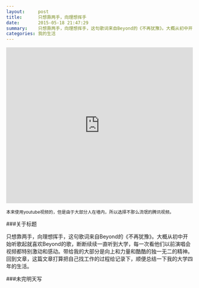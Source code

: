 ```yaml
---
layout:     post
title:      只想靠两手，向理想挥手
date:       2015-05-18 21:47:29
summary:    只想靠两手，向理想挥手，这句歌词来自Beyond的《不再犹豫》。大概从初中开始听歌起就喜欢Beyond的歌，断断续续一直听到大学，每一次看他们以前演唱会视频都特别激动和感动。带给我的大部分是向上和力量和酷酷的独一无二的精神。回到文章，这篇文章打算把自己找工作的过程给记录下，顺便总结一下我的大学四年的生活。
categories: 我的生活
---
```


<iframe frameborder="0" width="100%" height="420" src="http://v.qq.com/iframe/player.html?vid=o001169cnsp&tiny=0&auto=0" allowfullscreen></iframe>

<small>本来使用youtube视频的，但是由于大部分人在墙内，所以选择不那么流氓的腾讯视频。</small>

###关于标题

只想靠两手，向理想挥手，这句歌词来自Beyond的《不再犹豫》。大概从初中开始听歌起就喜欢Beyond的歌，断断续续一直听到大学，每一次看他们以前演唱会视频都特别激动和感动。带给我的大部分是向上和力量和酷酷的独一无二的精神。回到文章，这篇文章打算把自己找工作的过程给记录下，顺便总结一下我的大学四年的生活。

###未完明天写